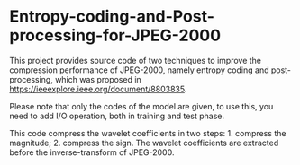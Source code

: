 # Entropy-coding-and-Post-processing-for-JPEG-2000
This project provides source code of two techniques to improve the compression performance of JPEG-2000, namely entropy coding and post-processing, which was proposed in https://ieeexplore.ieee.org/document/8803835.

Please note that only the codes of the model are given, to use this, you need to add I/O operation, both in training and test phase.

This code compress the wavelet coefficients in two steps: 1. compress the magnitude; 2. compress the sign. The wavelet coefficients are extracted before the inverse-transform of JPEG-2000.

